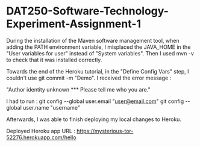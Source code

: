 # DAT250-Software-Technology-Experiment-Assignment-1


During the installation of the Maven software management tool, when adding the PATH environment variable, I misplaced the JAVA_HOME in the "User variables for user" instead of "System variables". Then I used mvn -v to check that it was installed correctly.

Towards the end of the Heroku tutorial, in the "Define Config Vars" step, I couldn't use git commit -m "Demo". I received the error message :

"Author identity unknown
*** Please tell me who you are."

I had to run :
git config --global user.email "user@email.com"
git config --global user.name "username"

Afterwards, I was able to finish deploying my local changes to Heroku.

Deployed Heroku app URL :
https://mysterious-tor-52276.herokuapp.com/hello
